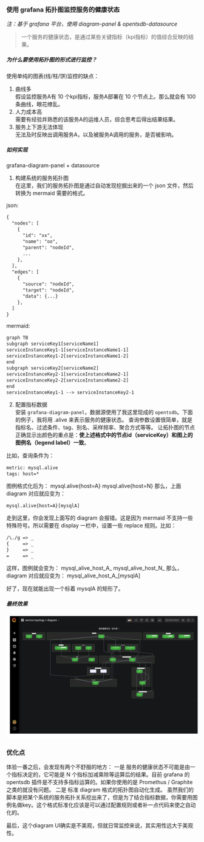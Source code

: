 ### 使用 grafana 拓扑图监控服务的健康状态

*注：基于 grafana 平台，使用 diagram-panel & opentsdb-datasource*

> 一个服务的健康状态，是通过某些关键指标（kpi指标）的值综合反映的结果。

##### 为什么要使用拓扑图的形式进行监控？
使用单纯的图表(线/柱/饼)监控的缺点：
1. 曲线多    
假设监控服务A有 10 个kpi指标，服务A部署在 10 个节点上。那么就会有 100 条曲线，眼花缭乱。
2. 人力成本高    
需要有经验并熟悉的该服务A的运维人员，综合思考后得出结果结果。
3. 服务上下游无法体现    
无法及时反映出调用服务A，以及被服务A调用的服务，是否被影响。

##### 如何实现
grafana-diagram-panel + datasource

1. 构建系统的服务拓扑图    
在这里，我们的服务拓扑图是通过自动发现挖掘出来的一个 json 文件，然后转换为 mermaid 需要的格式。

json:
```
{
  "nodes": [
    {
      "id": "xx",
      "name": "oo",
      "parent": "nodeId",
      ...
    },
  ],
  "edges": [
    {
      "source": "nodeId",
      "target": "nodeId",
      "data": {...}
    },
  ]
}
```
mermaid:
```
graph TB
subgraph serviceKey1[serviceName1]
serviceInstanceKey1-1[serviceInstanceName1-1]
serviceInstanceKey1-2[serviceInstanceName1-2]
end
subgraph serviceKey2[serviceName2]
serviceInstanceKey2-1[serviceInstanceName2-1]
serviceInstanceKey2-2[serviceInstanceName2-2]
end
serviceInstanceKey1-1 --> serviceInstanceKey2-1
```

2. 配置指标数据    
安装 `grafana-diagram-panel`，数据源使用了我这里现成的 `opentsdb`。下面的例子，我将用 <serviceName>.alive 来表示服务的健康状态。
查询参数设置很简单，就是指标名、过滤条件、tag、别名、采样频率、聚合方式等等。
让拓扑图的节点正确显示出颜色的重点是：**使上述格式中的节点id（serviceKey）和图上的图例名（legend label）一致**。

比如，查询条件为：
```
metric: mysql.alive
tags: host=*
```
图例格式化后为：
mysql.alive{host=A}
mysql.alive{host=N}
那么，上面 diagram 对应就应变为：
```
mysql.alive{host=A}[mysqlA]
```

走到这里，你会发现上面写的 diagram 会报错。这是因为 mermaid 不支持一些特殊符号。所以需要在 display 一栏中，设置一些 replace 规则。比如：
```
/\./g => _
{     => _
}     => _
=     => _
```
这样，图例就会变为：
mysql_alive_host_A_
mysql_alive_host_N_
那么，diagram 对应就应变为：
mysql_alive_host_A_[mysqlA]

好了，现在就能出现一个标着 mysqlA 的矩形了。

##### 最终效果
![](./images/service-topology.png)

### 优化点
体验一番之后，会发现有两个不舒服的地方：
一是 服务的健康状态不可能是由一个指标决定的，它可能是 N 个指标加减乘除等运算后的结果。目前 grafana 的 opentsdb 插件是不支持多指标运算的。如果你使用的是 Promethus / Graphite 之类的就没有问题。
二是 标准 diagram 格式的拓扑图自动化生成。
虽然我们的脚本是把某个系统的服务拓扑关系挖出来了，但是为了结合指标数据，你需要用图例名做key。这个格式标准化应该是可以通过配置规则或者补一点代码来使之自动化的。

最后，这个diagram UI确实是不美观，但就日常监控来说，其实用性远大于美观性。
